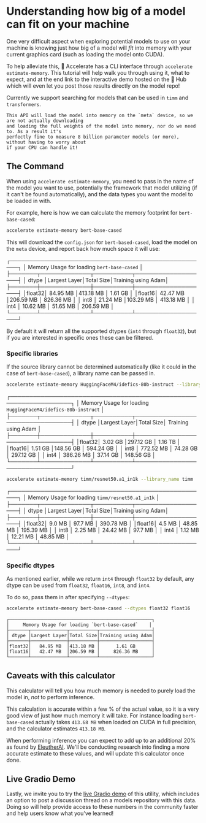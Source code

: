 <!--Copyright 2022 The HuggingFace Team. All rights reserved.

Licensed under the Apache License, Version 2.0 (the "License"); you may not use this file except in compliance with
the License. You may obtain a copy of the License at

http://www.apache.org/licenses/LICENSE-2.0

Unless required by applicable law or agreed to in writing, software distributed under the License is distributed on
an "AS IS" BASIS, WITHOUT WARRANTIES OR CONDITIONS OF ANY KIND, either express or implied. See the License for the
specific language governing permissions and limitations under the License.

⚠️ Note that this file is in Markdown but contain specific syntax for our doc-builder (similar to MDX) that may not be
rendered properly in your Markdown viewer.
-->

# Understanding how big of a model can fit on your machine

One very difficult aspect when exploring potential models to use on your machine is knowing just how big of a model will *fit* into memory with your current graphics card (such as loading the model onto CUDA).

To help alleviate this, 🤗 Accelerate has a CLI interface through `accelerate estimate-memory`. This tutorial will 
help walk you through using it, what to expect, and at the end link to the interactive demo hosted on the 🤗 Hub which will 
even let you post those results directly on the model repo!

Currently we support searching for models that can be used in `timm` and `transformers`.

<Tip>

    This API will load the model into memory on the `meta` device, so we are not actually downloading 
    and loading the full weights of the model into memory, nor do we need to. As a result it's 
    perfectly fine to measure 8 billion parameter models (or more), without having to worry about 
    if your CPU can handle it!

</Tip>

## The Command

When using `accelerate estimate-memory`, you need to pass in the name of the model you want to use, potentially the framework
that model utilizing (if it can't be found automatically), and the data types you want the model to be loaded in with.

For example, here is how we can calculate the memory footprint for `bert-base-cased`:

```bash
accelerate estimate-memory bert-base-cased
```

This will download the `config.json` for `bert-based-cased`, load the model on the `meta` device, and report back how much space
it will use:


┌────────────────────────────────────────────────────┐
│    Memory Usage for loading `bert-base-cased`      │
├───────┬─────────────┬──────────┬───────────────────┤
│ dtype │Largest Layer│Total Size│Training using Adam│
├───────┼─────────────┼──────────┼───────────────────┤
│float32│   84.95 MB  │413.18 MB │      1.61 GB      │
│float16│   42.47 MB  │206.59 MB │     826.36 MB     │
│  int8 │   21.24 MB  │103.29 MB │     413.18 MB     │
│  int4 │   10.62 MB  │ 51.65 MB │     206.59 MB     │
└───────┴─────────────┴──────────┴───────────────────┘


By default it will return all the supported dtypes (`int4` through `float32`), but if you are interested in specific ones these can be filtered.

### Specific libraries

If the source library cannot be determined automatically (like it could in the case of `bert-base-cased`), a library name can
be passed in. 

```bash
accelerate estimate-memory HuggingFaceM4/idefics-80b-instruct --library_name transformers
```


┌──────────────────────────────────────────────────────────────────┐
│  Memory Usage for loading `HuggingFaceM4/idefics-80b-instruct`   │
├───────┬─────────────┬──────────┬─────────────────────────────────┤
│ dtype │Largest Layer│Total Size│       Training using Adam       │
├───────┼─────────────┼──────────┼─────────────────────────────────┤
│float32│   3.02 GB   │297.12 GB │             1.16 TB             │
│float16│   1.51 GB   │148.56 GB │            594.24 GB            │
│  int8 │  772.52 MB  │ 74.28 GB │            297.12 GB            │
│  int4 │  386.26 MB  │ 37.14 GB │            148.56 GB            │
└───────┴─────────────┴──────────┴─────────────────────────────────┘


```bash
accelerate estimate-memory timm/resnet50.a1_in1k --library_name timm
```


┌────────────────────────────────────────────────────┐
│  Memory Usage for loading `timm/resnet50.a1_in1k`  │
├───────┬─────────────┬──────────┬───────────────────┤
│ dtype │Largest Layer│Total Size│Training using Adam│
├───────┼─────────────┼──────────┼───────────────────┤
│float32│    9.0 MB   │ 97.7 MB  │     390.78 MB     │
│float16│    4.5 MB   │ 48.85 MB │     195.39 MB     │
│  int8 │   2.25 MB   │ 24.42 MB │      97.7 MB      │
│  int4 │   1.12 MB   │ 12.21 MB │      48.85 MB     │
└───────┴─────────────┴──────────┴───────────────────┘


### Specific dtypes

As mentioned earlier, while we return `int4` through `float32` by default, any dtype can be used from `float32`, `float16`, `int8`, and `int4`.

To do so, pass them in after specifying `--dtypes`:

```bash
accelerate estimate-memory bert-base-cased --dtypes float32 float16
```

```
┌────────────────────────────────────────────────────┐
│     Memory Usage for loading `bert-base-cased`    │
├───────┬─────────────┬──────────┬───────────────────┤
│ dtype │Largest Layer│Total Size│Training using Adam│
├───────┼─────────────┼──────────┼───────────────────┤
│float32│   84.95 MB  │413.18 MB │      1.61 GB      │
│float16│   42.47 MB  │206.59 MB │     826.36 MB     │
└───────┴─────────────┴──────────┴───────────────────┘
```

## Caveats with this calculator

This calculator will tell you how much memory is needed to purely load the model in, *not* to perform inference.

This calculation is accurate within a few % of the actual value, so it is a very good view of just how much memory it will take. For instance loading `bert-base-cased` actually takes `413.68 MB` when loaded on CUDA in full precision, and the calculator estimates `413.18 MB`.

When performing inference you can expect to add up to an additional 20% as found by [EleutherAI](https://blog.eleuther.ai/transformer-math/). We'll be conducting research into finding a more accurate estimate to these values, and will update 
this calculator once done.

## Live Gradio Demo

Lastly, we invite you to try the [live Gradio demo](https://huggingface.co/spaces/hf-accelerate/model-memory-usage) of this utility,
which includes an option to post a discussion thread on a models repository with this data. Doing so will help provide access to these numbers in the community faster and help users know what you've learned!